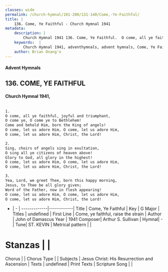 ```yaml
---
classes: wide
permalink: /church-hymnal/101-200/131-140/Come,-Ye-Faithful/
title: |
    136. Come, Ye Faithful - Church Hymnal 1941
metadata:
    description: |
        Church Hymnal 1941 136. Come, Ye Faithful.  O come, all ye faithful, joyful and triumphant, O come ye, O come ye to Bethlehem! Come and behold Him, born the King of angels! O come, let us adore Him, O come, let us adore Him, O come, let us adore Him, Christ, the Lord!  
    keywords:  |
        Church Hymnal 1941, adventhymnals, advent hymnals, Come, Ye Faithful, Come, ye faithful, raise the strain. 
    author: Brian Onang'o
---
```


#### Advent Hymnals
## 136. COME, YE FAITHFUL
####  Church Hymnal 1941,

```txt

1.
O come, all ye faithful, joyful and triumphant,
O come ye, O come ye to Bethlehem!
Come and behold Him, born the King of angels!
O come, let us adore Him, O come, let us adore Him,
O come, let us adore Him, Christ, the Lord!

2.
Sing, choirs of angels sing in exultation,
O sing all ye citizens of heaven above!
Glory to God, all glory in the highest!
O come, let us adore Him, O come, let us adore Him,
O come, let us adore Him, Christ, the Lord!

3.
Yea, Lord, we greet Thee, born this happy morning,
Jesus, to Thee be all glory given;
Word of the Father, now in flesh appearing!
O come, let us adore Him, O come, let us adore Him,
O come, let us adore Him, Christ, the Lord!


```

- |   -  |
-------------|------------|
Title | Come, Ye Faithful |
Key | G Major |
Titles | undefined |
First Line | Come, ye faithful, raise the strain |
Author | John of Damascus
Year | 1941
Composer| Arthur S. Sullivan |
Hymnal|  - |
Tune| ST. KEVIN |
Metrical pattern | |
# Stanzas |  |
Chorus |  |
Chorus Type |  |
Subjects | Jesus Christ: His Resurrection and Ascension |
Texts | undefined |
Print Texts | 
Scripture Song |  |
    
